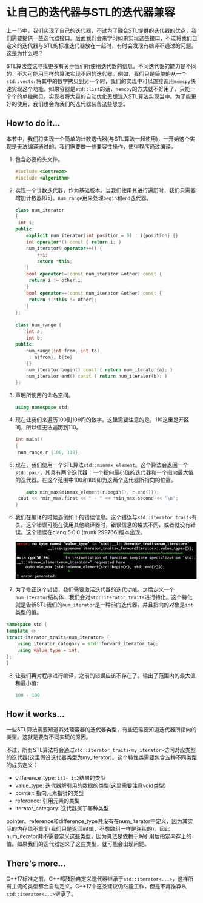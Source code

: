 # 让自己的迭代器与STL的迭代器兼容

上一节中，我们实现了自己的迭代器，不过为了融合STL提供的迭代器的优点，我们需要提供一些迭代器接口。后面我们会来学习如果实现这些接口，不过将我们自定义的迭代器与STL的标准迭代器放在一起时，有时会发现有编译不通过的问题。这是为什么呢？

STL算法尝试寻找更多有关于我们所使用迭代器的信息。不同迭代器的能力是不同的，不大可能用同样的算法实现不同的迭代器。例如，我们只是简单的从一个`std::vector`将其中的数字拷贝到另一个时，我们的实现中可以直接调用`memcpy`快速实现这个功能。如果容器是`std::list`的话，`memcpy`的方式就不好用了，只能一个个的单独拷贝。实现者将大量的自动优化思想注入STL算法实现当中。为了能更好的使用，我们也会为我们的迭代器装备这些思想。

## How to do it...

本节中，我们将实现一个简单的计数迭代器(与STL算法一起使用)，一开始这个实现是无法编译通过的。我们需要做一些兼容性操作，使得程序通过编译。

1. 包含必要的头文件。

   ```c++ 
   #include <iostream>
   #include <algorithm>
   ```

2. 实现一个计数迭代器，作为基础版本。当我们使用其进行遍历时，我们只需要增加计数器即可。`num_range`用来处理`begin`和`end`迭代器。

   ```c++
   class num_iterator
   {
   	int i;
   public:
       explicit num_iterator(int position = 0) : i{position} {}
       int operator*() const { return i; }
       num_iterator& operator++() {
           ++i;
           return *this;
       }
       bool operator!=(const num_iterator &other) const {
       	return i != other.i;
       }
       bool operator==(const num_iterator &other) const {
       	return !(*this != other);
       }
   };

   class num_range {
       int a;
       int b;
   public:	
       num_range(int from, int to)
       	: a{from}, b{to}
       {}
       num_iterator begin() const { return num_iterator{a}; }
       num_iterator end() const { return num_iterator{b}; }
   };
   ```

3. 声明所使用的命名空间。

   ```c++ 
   using namespace std;
   ```

4. 现在让我们来遍历100到109间的数字。这里需要注意的是，110这里是开区间，所以值无法遍历到110。

   ```c++
   int main()
   {
   	num_range r {100, 110};
   ```

5. 现在，我们使用一个STL算法`std::minmax_element`。这个算法会返回一个`std::pair`，其具有两个迭代器：一个指向最小值的迭代器和一个指向最大值的迭代器。在这个范围中100和109即为这两个迭代器所指向的位置。

   ```c++
       auto min_max(minmax_element(r.begin(), r.end()));
   	cout << *min_max.first << " - " << *min_max.second << '\n';
   }
   ```

6. 我们在编译的时候遇倒如下的错误信息。这个错误与`std::iterator_traits`有关。这个错误可能在使用其他编译器时，错误信息的格式不同，或者就没有错误。这个错误在clang 5.0.0 (trunk 299766)版本出现。

   ![](../../images/chapter3/3-2-1.png)

7.  为了修正这个错误，我们需要激活迭代器的迭代功能。之后定义一个`num_iterator`结构体，我们会对`std::iterator_traits`进行特化。这个特化就是告诉STL我们的`num_iterator`是一种前向迭代器，并且指向的对象是`int`类型的值。

   ```c++
   namespace std {
   template <>
   struct iterator_traits<num_iterator> {
       using iterator_category = std::forward_iterator_tag;
       using value_type = int;
   };
   }
   ```

8. 让我们再对程序进行编译，之前的错误应该不存在了。输出了范围内的最大值和最小值:

   ```c++
   100 - 109
   ```

## How it works...

一些STL算法需要知道其处理容器的迭代器类型，有些还需要知道迭代器所指向的类型。这就是要有不同实现的原因。

不过，所有STL算法将会通过`std::iterator_traits<my_iterator>`访问对应类型的迭代器(这里假设迭代器类型为my_iterator)。这个特性类需要包含五种不同类型的成员定义：

- difference_type: `it1- it2`结果的类型
- value_type: 迭代器解引用的数据的类型(这里需要注意void类型)
- pointer: 指向元素指针的类型
- reference: 引用元素的类型
- iterator_category: 迭代器属于哪种类型

pointer、reference和difference_type并没有在num_iterator中定义，因为其实际的内存值不重复(我们只是返回int值，不想数组一样是连续的)。因此num_iterator并不需要定义这些类型，因为算法是依赖于解引用后指定内存上的值。如果我们的迭代器定义了这些类型，就可能会出现问题。

## There's more...

C++17标准之前，C++都鼓励自定义迭代器继承于`std::iterator<...>`，这样所有主流的类型都会自动定义。C++17中这条建议仍然能工作，但是不再推荐从`std::iterator<...>`继承了。

